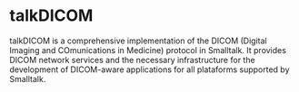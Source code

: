 # talkDICOM
talkDICOM is a comprehensive implementation of the DICOM 
(Digital Imaging and COmunications in Medicine) protocol 
in Smalltalk. It provides DICOM network services and the
necessary infrastructure for the development of DICOM-aware
applications for all plataforms supported by Smalltalk.
